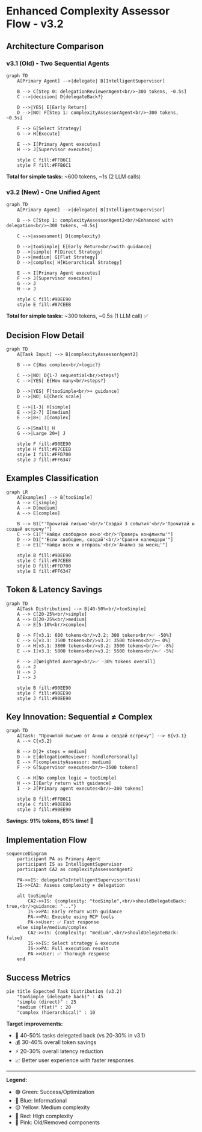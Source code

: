 # Enhanced Complexity Assessor Flow - v3.2

## Architecture Comparison

### v3.1 (Old) - Two Sequential Agents

```mermaid
graph TD
    A[Primary Agent] -->|delegate| B[IntelligentSupervisor]
    
    B --> C[Step 0: delegationReviewerAgent<br/>~300 tokens, ~0.5s]
    C -->|decision| D{delegateBack?}
    
    D -->|YES| E[Early Return]
    D -->|NO| F[Step 1: complexityAssessorAgent<br/>~300 tokens, ~0.5s]
    
    F --> G[Select Strategy]
    G --> H[Execute]
    
    E --> I[Primary Agent executes]
    H --> J[Supervisor executes]
    
    style C fill:#FFB6C1
    style F fill:#FFB6C1
```

**Total for simple tasks:** ~600 tokens, ~1s (2 LLM calls)

### v3.2 (New) - One Unified Agent

```mermaid
graph TD
    A[Primary Agent] -->|delegate| B[IntelligentSupervisor]
    
    B --> C[Step 1: complexityAssessorAgent2<br/>Enhanced with delegation<br/>~300 tokens, ~0.5s]
    
    C -->|assessment| D{complexity}
    
    D -->|tooSimple| E[Early Return<br/>with guidance]
    D -->|simple| F[Direct Strategy]
    D -->|medium| G[Flat Strategy]
    D -->|complex| H[Hierarchical Strategy]
    
    E --> I[Primary Agent executes]
    F --> J[Supervisor executes]
    G --> J
    H --> J
    
    style C fill:#90EE90
    style E fill:#87CEEB
```

**Total for simple tasks:** ~300 tokens, ~0.5s (1 LLM call) ✅

## Decision Flow Detail

```mermaid
graph TD
    A[Task Input] --> B[complexityAssessorAgent2]
    
    B --> C{Has complex<br/>logic?}
    
    C -->|NO| D{1-7 sequential<br/>steps?}
    C -->|YES| E{How many<br/>steps?}
    
    D -->|YES| F[tooSimple<br/>+ guidance]
    D -->|NO| G[Check scale]
    
    E -->|1-3| H[simple]
    E -->|2-7| I[medium]
    E -->|8+| J[complex]
    
    G -->|Small| H
    G -->|Large 20+| J
    
    style F fill:#90EE90
    style H fill:#87CEEB
    style I fill:#FFD700
    style J fill:#FF6347
```

## Examples Classification

```mermaid
graph LR
    A[Examples] --> B[tooSimple]
    A --> C[simple]
    A --> D[medium]
    A --> E[complex]
    
    B --> B1["'Прочитай письмо'<br/>'Создай 3 события'<br/>'Прочитай и создай встречу'"]
    C --> C1["'Найди свободное окно'<br/>'Проверь конфликты'"]
    D --> D1["'Если свободен, создай'<br/>'Сравни календари'"]
    E --> E1["'Найди всех и отправь'<br/>'Анализ за месяц'"]
    
    style B fill:#90EE90
    style C fill:#87CEEB
    style D fill:#FFD700
    style E fill:#FF6347
```

## Token & Latency Savings

```mermaid
graph TD
    A[Task Distribution] --> B[40-50%<br/>tooSimple]
    A --> C[20-25%<br/>simple]
    A --> D[20-25%<br/>medium]
    A --> E[5-10%<br/>complex]
    
    B --> F[v3.1: 600 tokens<br/>v3.2: 300 tokens<br/>✅ -50%]
    C --> G[v3.1: 3500 tokens<br/>v3.2: 3500 tokens<br/>→ 0%]
    D --> H[v3.1: 3800 tokens<br/>v3.2: 3500 tokens<br/>✅ -8%]
    E --> I[v3.1: 5800 tokens<br/>v3.2: 5500 tokens<br/>✅ -5%]
    
    F --> J[Weighted Average<br/>✅ -30% tokens overall]
    G --> J
    H --> J
    I --> J
    
    style B fill:#90EE90
    style F fill:#90EE90
    style J fill:#90EE90
```

## Key Innovation: Sequential ≠ Complex

```mermaid
graph TD
    A[Task: "Прочитай письмо от Анны и создай встречу"] --> B{v3.1}
    A --> C{v3.2}
    
    B --> D[2+ steps = medium]
    D --> E[delegationReviewer: handlePersonally]
    E --> F[complexityAssessor: medium]
    F --> G[Supervisor executes<br/>~3500 tokens]
    
    C --> H[No complex logic = tooSimple]
    H --> I[Early return with guidance]
    I --> J[Primary agent executes<br/>~300 tokens]
    
    style B fill:#FFB6C1
    style C fill:#90EE90
    style J fill:#90EE90
```

**Savings: 91% tokens, 85% time! 🚀**

## Implementation Flow

```mermaid
sequenceDiagram
    participant PA as Primary Agent
    participant IS as IntelligentSupervisor
    participant CA2 as complexityAssessorAgent2
    
    PA->>IS: delegateToIntelligentSupervisor(task)
    IS->>CA2: Assess complexity + delegation
    
    alt tooSimple
        CA2->>IS: {complexity: "tooSimple",<br/>shouldDelegateBack: true,<br/>guidance: "..."}
        IS->>PA: Early return with guidance
        PA->>PA: Execute using MCP tools
        PA->>User: ✅ Fast response
    else simple/medium/complex
        CA2->>IS: {complexity: "medium",<br/>shouldDelegateBack: false}
        IS->>IS: Select strategy & execute
        IS->>PA: Full execution result
        PA->>User: ✅ Thorough response
    end
```

## Success Metrics

```mermaid
pie title Expected Task Distribution (v3.2)
    "tooSimple (delegate back)" : 45
    "simple (direct)" : 25
    "medium (flat)" : 20
    "complex (hierarchical)" : 10
```

**Target improvements:**
- 🎯 40-50% tasks delegated back (vs 20-30% in v3.1)
- 💰 30-40% overall token savings
- ⚡ 20-30% overall latency reduction
- 📈 Better user experience with faster responses

---

**Legend:**
- 🟢 Green: Success/Optimization
- 🔵 Blue: Informational
- 🟡 Yellow: Medium complexity
- 🔴 Red: High complexity
- 🌸 Pink: Old/Removed components
